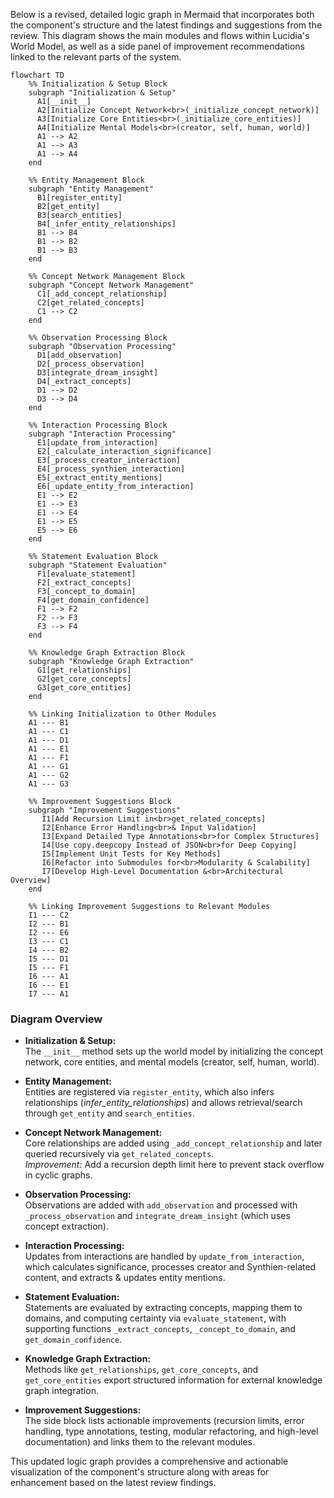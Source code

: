 Below is a revised, detailed logic graph in Mermaid that incorporates both the component's structure and the latest findings and suggestions from the review. This diagram shows the main modules and flows within Lucidia's World Model, as well as a side panel of improvement recommendations linked to the relevant parts of the system.

```mermaid
flowchart TD
    %% Initialization & Setup Block
    subgraph "Initialization & Setup"
      A1[__init__]
      A2[Initialize Concept Network<br>(_initialize_concept_network)]
      A3[Initialize Core Entities<br>(_initialize_core_entities)]
      A4[Initialize Mental Models<br>(creator, self, human, world)]
      A1 --> A2
      A1 --> A3
      A1 --> A4
    end

    %% Entity Management Block
    subgraph "Entity Management"
      B1[register_entity]
      B2[get_entity]
      B3[search_entities]
      B4[_infer_entity_relationships]
      B1 --> B4
      B1 --> B2
      B1 --> B3
    end

    %% Concept Network Management Block
    subgraph "Concept Network Management"
      C1[_add_concept_relationship]
      C2[get_related_concepts]
      C1 --> C2
    end

    %% Observation Processing Block
    subgraph "Observation Processing"
      D1[add_observation]
      D2[_process_observation]
      D3[integrate_dream_insight]
      D4[_extract_concepts]
      D1 --> D2
      D3 --> D4
    end

    %% Interaction Processing Block
    subgraph "Interaction Processing"
      E1[update_from_interaction]
      E2[_calculate_interaction_significance]
      E3[_process_creator_interaction]
      E4[_process_synthien_interaction]
      E5[_extract_entity_mentions]
      E6[_update_entity_from_interaction]
      E1 --> E2
      E1 --> E3
      E1 --> E4
      E1 --> E5
      E5 --> E6
    end

    %% Statement Evaluation Block
    subgraph "Statement Evaluation"
      F1[evaluate_statement]
      F2[_extract_concepts]
      F3[_concept_to_domain]
      F4[get_domain_confidence]
      F1 --> F2
      F2 --> F3
      F3 --> F4
    end

    %% Knowledge Graph Extraction Block
    subgraph "Knowledge Graph Extraction"
      G1[get_relationships]
      G2[get_core_concepts]
      G3[get_core_entities]
    end

    %% Linking Initialization to Other Modules
    A1 --- B1
    A1 --- C1
    A1 --- D1
    A1 --- E1
    A1 --- F1
    A1 --- G1
    A1 --- G2
    A1 --- G3

    %% Improvement Suggestions Block
    subgraph "Improvement Suggestions"
       I1[Add Recursion Limit in<br>get_related_concepts]
       I2[Enhance Error Handling<br>& Input Validation]
       I3[Expand Detailed Type Annotations<br>for Complex Structures]
       I4[Use copy.deepcopy Instead of JSON<br>for Deep Copying]
       I5[Implement Unit Tests for Key Methods]
       I6[Refactor into Submodules for<br>Modularity & Scalability]
       I7[Develop High-Level Documentation &<br>Architectural Overview]
    end

    %% Linking Improvement Suggestions to Relevant Modules
    I1 --- C2
    I2 --- B1
    I2 --- E6
    I3 --- C1
    I4 --- B2
    I5 --- D1
    I5 --- F1
    I6 --- A1
    I6 --- E1
    I7 --- A1
```

### Diagram Overview

- **Initialization & Setup:**  
  The `__init__` method sets up the world model by initializing the concept network, core entities, and mental models (creator, self, human, world).

- **Entity Management:**  
  Entities are registered via `register_entity`, which also infers relationships (_infer_entity_relationships_) and allows retrieval/search through `get_entity` and `search_entities`.

- **Concept Network Management:**  
  Core relationships are added using `_add_concept_relationship` and later queried recursively via `get_related_concepts`.  
  *Improvement:* Add a recursion depth limit here to prevent stack overflow in cyclic graphs.

- **Observation Processing:**  
  Observations are added with `add_observation` and processed with `_process_observation` and `integrate_dream_insight` (which uses concept extraction).

- **Interaction Processing:**  
  Updates from interactions are handled by `update_from_interaction`, which calculates significance, processes creator and Synthien-related content, and extracts & updates entity mentions.

- **Statement Evaluation:**  
  Statements are evaluated by extracting concepts, mapping them to domains, and computing certainty via `evaluate_statement`, with supporting functions `_extract_concepts`, `_concept_to_domain`, and `get_domain_confidence`.

- **Knowledge Graph Extraction:**  
  Methods like `get_relationships`, `get_core_concepts`, and `get_core_entities` export structured information for external knowledge graph integration.

- **Improvement Suggestions:**  
  The side block lists actionable improvements (recursion limits, error handling, type annotations, testing, modular refactoring, and high-level documentation) and links them to the relevant modules.

This updated logic graph provides a comprehensive and actionable visualization of the component's structure along with areas for enhancement based on the latest review findings.